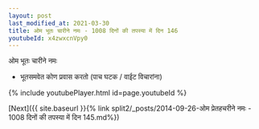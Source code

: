 ```yaml
---
layout: post
last_modified_at: 2021-03-30
title: ओम भूतः चारीने नमः - 1008 दिनों की तपस्या में दिन 146
youtubeId: x4zwxcnVpy0
---
```

 
 
 ओम भूतः चारीने नमः  
 
 -  भूतसमवेत कोण प्रवास करतो (पाच घटक / वाईट विचारांना) 
 
  
 
  
 
 
 
 
 
 


{% include youtubePlayer.html id=page.youtubeId %}
 
[Next]({{ site.baseurl }}{% link  split2/_posts/2014-09-26-ओम प्रेतहचरीने नमः - 1008 दिनों की तपस्या में दिन 145.md%})
 
